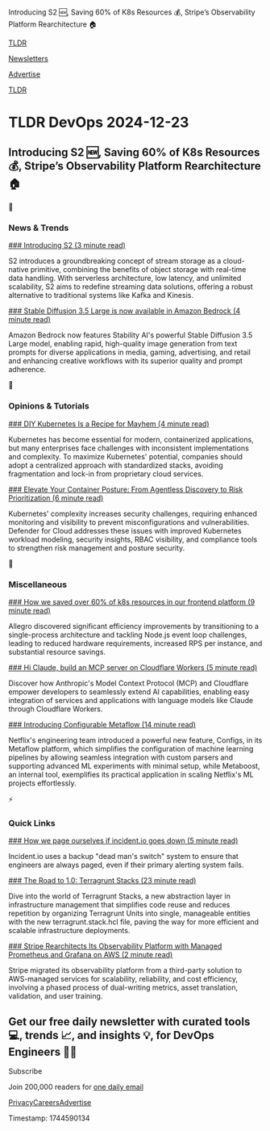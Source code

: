 Introducing S2 🆕, Saving 60% of K8s Resources 💰, Stripe’s Observability Platform Rearchitecture 🏠

[TLDR](/)

[Newsletters](/newsletters)

[Advertise](https://advertise.tldr.tech/)

[TLDR](/)

# TLDR DevOps 2024-12-23

## Introducing S2 🆕, Saving 60% of K8s Resources 💰, Stripe’s Observability Platform Rearchitecture 🏠

📱

### News & Trends

[### Introducing S2 (3 minute read)](https://s2.dev/blog/intro?utm_source=tldrdevops)

S2 introduces a groundbreaking concept of stream storage as a cloud-native primitive, combining the benefits of object storage with real-time data handling. With serverless architecture, low latency, and unlimited scalability, S2 aims to redefine streaming data solutions, offering a robust alternative to traditional systems like Kafka and Kinesis.

[### Stable Diffusion 3.5 Large is now available in Amazon Bedrock (4 minute read)](https://aws.amazon.com/blogs/aws/stable-diffusion-3-5-large-is-now-available-in-amazon-bedrock/?utm_source=tldrdevops)

Amazon Bedrock now features Stability AI's powerful Stable Diffusion 3.5 Large model, enabling rapid, high-quality image generation from text prompts for diverse applications in media, gaming, advertising, and retail and enhancing creative workflows with its superior quality and prompt adherence.

🚀

### Opinions & Tutorials

[### DIY Kubernetes Is a Recipe for Mayhem (4 minute read)](https://thenewstack.io/diy-kubernetes-is-a-recipe-for-mayhem/?utm_source=tldrdevops)

Kubernetes has become essential for modern, containerized applications, but many enterprises face challenges with inconsistent implementations and complexity. To maximize Kubernetes' potential, companies should adopt a centralized approach with standardized stacks, avoiding fragmentation and lock-in from proprietary cloud services.

[### Elevate Your Container Posture: From Agentless Discovery to Risk Prioritization (6 minute read)](https://techcommunity.microsoft.com/blog/microsoftdefendercloudblog/elevate-your-container-posture-from-agentless-discovery-to-risk-prioritization/4352572?utm_source=tldrdevops)

Kubernetes' complexity increases security challenges, requiring enhanced monitoring and visibility to prevent misconfigurations and vulnerabilities. Defender for Cloud addresses these issues with improved Kubernetes workload modeling, security insights, RBAC visibility, and compliance tools to strengthen risk management and posture security.

🎁

### Miscellaneous

[### How we saved over 60% of k8s resources in our frontend platform (9 minute read)](https://blog.allegro.tech/2024/12/how-we-saved-resources-in-opbox-web.html?utm_source=tldrdevops)

Allegro discovered significant efficiency improvements by transitioning to a single-process architecture and tackling Node.js event loop challenges, leading to reduced hardware requirements, increased RPS per instance, and substantial resource savings.

[### Hi Claude, build an MCP server on Cloudflare Workers (5 minute read)](https://blog.cloudflare.com/model-context-protocol/?utm_source=tldrdevops)

Discover how Anthropic's Model Context Protocol (MCP) and Cloudflare empower developers to seamlessly extend AI capabilities, enabling easy integration of services and applications with language models like Claude through Cloudflare Workers.

[### Introducing Configurable Metaflow (14 minute read)](https://netflixtechblog.com/introducing-configurable-metaflow-d2fb8e9ba1c6?utm_source=tldrdevops)

Netflix's engineering team introduced a powerful new feature, Configs, in its Metaflow platform, which simplifies the configuration of machine learning pipelines by allowing seamless integration with custom parsers and supporting advanced ML experiments with minimal setup, while Metaboost, an internal tool, exemplifies its practical application in scaling Netflix's ML projects effortlessly.

⚡️

### Quick Links

[### How we page ourselves if incident.io goes down (5 minute read)](https://incident.io/hubs/building-on-call/who-watches-the-watchers?utm_source=tldrdevops)

Incident.io uses a backup "dead man's switch" system to ensure that engineers are always paged, even if their primary alerting system fails.

[### The Road to 1.0: Terragrunt Stacks (23 minute read)](https://blog.gruntwork.io/the-road-to-terragrunt-1-0-stacks-cd97f11ef565?utm_source=tldrdevops)

Dive into the world of Terragrunt Stacks, a new abstraction layer in infrastructure management that simplifies code reuse and reduces repetition by organizing Terragrunt Units into single, manageable entities with the new terragrunt.stack.hcl file, paving the way for more efficient and scalable infrastructure deployments.

[### Stripe Rearchitects Its Observability Platform with Managed Prometheus and Grafana on AWS (2 minute read)](https://www.infoq.com/news/2024/11/stripe-observability-aws-managed/?utm_source=tldrdevops)

Stripe migrated its observability platform from a third-party solution to AWS-managed services for scalability, reliability, and cost efficiency, involving a phased process of dual-writing metrics, asset translation, validation, and user training.

## Get our free daily newsletter with curated tools 💻, trends 📈, and insights 💡, for DevOps Engineers 👨‍💻

Subscribe

Join 200,000 readers for [one daily email](/api/latest/devops)

[Privacy](/privacy)[Careers](https://jobs.ashbyhq.com/tldr.tech)[Advertise](/devops/advertise)

Timestamp: 1744590134